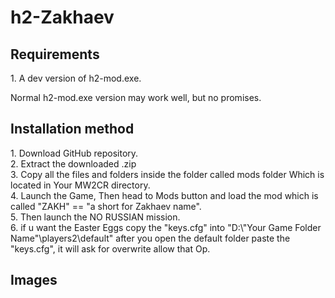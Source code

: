 # h2-Zakhaev

<h2>Requirements</h2>
1. A dev version of h2-mod.exe.
<p>Normal h2-mod.exe version may work well, but no promises.</p>

<h2>Installation method</h2>
1. Download GitHub repository.<br>
2. Extract the downloaded .zip<br>
3. Copy all the files and folders inside the folder called mods folder Which is located in Your MW2CR directory.<br>
4. Launch the Game, Then head to Mods button and load the mod which is called "ZAKH" == "a short for Zakhaev name".<br>
5. Then launch the NO RUSSIAN mission.<br>
6. if u want the Easter Eggs copy the "keys.cfg" into "D:\"Your Game Folder Name"\players2\default" after you open the default folder paste the "keys.cfg", it will ask for overwrite allow that Op.
<h2>Images</h2>
